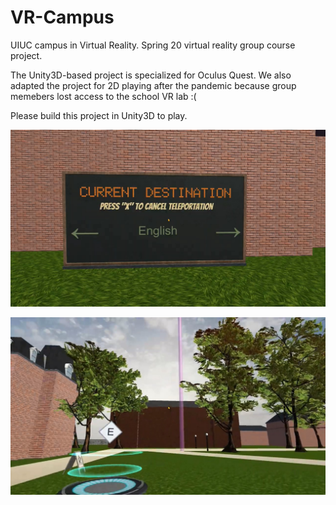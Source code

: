 # VR-Campus
UIUC campus in Virtual Reality. Spring 20 virtual reality group course project.

The Unity3D-based project is specialized for Oculus Quest. We also adapted the project for 2D playing after the pandemic because group memebers lost access to the school VR lab :(

Please build this project in Unity3D to play.

![screenshot](screenshot1.jpg)

![screenshot](screenshot2.jpg)
